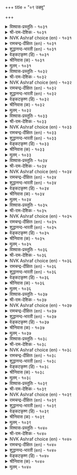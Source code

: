 +++
title = "०९ उऴवु"

+++

<details><summary>विश्वास-प्रस्तुतिः - १०३१</summary>

सुऴऩ्ऱुम्एर्प् पिऩ्ऩतु उलगम् अदऩाल्  
उऴन्दुम् उऴवे तलै। १०३१  
</details>

<details><summary>श्री-राम-देशिकः - १०३१</summary>

अधिकारः १०४. कृषिकर्म  
नानाकर्मकरो लोकः कृषिमात्रेण जीवति ।  
अतः क्लेशकरं चापि कृषिकर्म प्रशस्यते ॥ १०३१॥
</details>

<details><summary>NVK Ashraf choice (en) - १०३१</summary>

१०३१  
Wherever it whirls, the world must follow the farmer.  
Thus despite hardships, farming is the best. *  
(Satguru Subramuniyaswami)  
</details>

<details><summary>रामचन्द्र-दीक्षितः (en) - १०३१</summary>

1031 cuḻaṉṟumērp piṉṉatu ulakam ataṉāl  
uḻaṉṟum uḻavē talai.

1031\. After vain wanderings in search of callings the world returned to the plough.  
</details>

<details><summary>शुद्धानन्द-भारती (en) - १०३१</summary>

1\. சுழன்றும்ஏர்ப் பின்னது உலகம் அதனால்  
உழந்தும் உழவே தலை.  
Farming though hard is foremost trade  
Men ply at will but ploughmen lead.        1031  
</details>

<details><summary>वेङ्कटकृष्ण (हि) - १०३१</summary>

1031
कृषि-अधीन ही जग रहा, रह अन्यों में घुर्ण ।  
सो कृषि सबसे श्रेष्ठ है, यद्यपि है श्रमपूर्ण ॥
</details>

<details><summary>श्रीनिवास (क) - १०३१</summary>

1031. लोकद जनरु हलवु उद्योगगळल्लि ऎष्टे सुत्ताडिदरू अदु नेगिल दुडिमॆगॆ हिन्द निल्लुवन्थरु; अद्दरिन्द
ऎष्टे श्रमविद्दरू उळुव दुडिमॆये मेलादुदु.

</details>

<details><summary>मूलम् - १०३१</summary>

सुऴऩ्ऱुम्एर्प् पिऩ्ऩतु उलगम् अदऩाल्  
उऴन्दुम् उऴवे तलै। १०३१  
</details>

<details><summary>विश्वास-प्रस्तुतिः - १०३२</summary>

उऴुवार् उलगत्तार्क्कु आणिअह् ताऱ्ऱादु  
ऎऴुवारै ऎल्लाम् पॊऱुत्तु। १०३२  
</details>

<details><summary>श्री-राम-देशिकः - १०३२</summary>

अन्यकर्मकराणं च समेषां जीवधारणात् ।  
जनानां कर्षकाः सर्वे तिष्ठन्त्यक्षाणिवद् भुवि ॥ १०३२॥
</details>

<details><summary>NVK Ashraf choice (en) - १०३२</summary>

१०३२  
Farmers are the linchpin of the world  
For they support all others who cannot till. *  
(S. Maharajan)  
</details>

<details><summary>रामचन्द्र-दीक्षितः (en) - १०३२</summary>

1032 uḻuvār ulakattārkku āṇiaḵtu āṟṟātu  
eḻuvārai ellām poṟuttu.

1032\. Husbandmen are the sheet-anchor of the world for on them depend lives of others.  
</details>

<details><summary>शुद्धानन्द-भारती (en) - १०३२</summary>

2\. உழுவார் உலகத்தார்க்கு ஆணிஅஃதாற்றாது  
எழுவாரை எல்லாம் பொறுத்து.  
Tillers are linch-pin of mankind  
Bearing the rest who cannot tend.        1032  
</details>

<details><summary>वेङ्कटकृष्ण (हि) - १०३२</summary>

1032
जो कृषि की क्षमता बिना, करते धंधे अन्य ।  
कृषक सभी को वहन कर, जगत-धुरी सम गण्य ॥
</details>

<details><summary>श्रीनिवास (क) - १०३२</summary>

1032. हॊलद दण्डिमॆयुळिदु बेरॆ कॆलसगळन्नु माडुव ऎल्लर भारवन्नु उळुववनु हॊरुवुदरिन्द, नेगिल
योगियु, लोक रथद अच्चिन मॊळॆयन्तॆ इद्दानॆ.

</details>

<details><summary>मूलम् - १०३२</summary>

उऴुवार् उलगत्तार्क्कु आणिअह् ताऱ्ऱादु  
ऎऴुवारै ऎल्लाम् पॊऱुत्तु। १०३२  
</details>

<details><summary>विश्वास-प्रस्तुतिः - १०३३</summary>

उऴुदुण्डु वाऴ्वारे वाऴ्वार्मऱ् ऱॆल्लाम्  
तॊऴुदुण्डु पिऩ्सॆल् पवर्। १०३३  
</details>

<details><summary>श्री-राम-देशिकः - १०३३</summary>

जीवतां कृषिकार्येण भवेदुत्तमजीवनम् ।  
परान् संस्तुत्य जीवन्तः परे सर्वे पराश्रयाः ॥ १०३३॥
</details>

<details><summary>NVK Ashraf choice (en) - १०३३</summary>

१०३३  
They only live who live by the plough.  
The rest must stoop and trail behind. *  
(P.S. Sundaram), (N.V.K. Ashraf)  
</details>

<details><summary>रामचन्द्र-दीक्षितः (en) - १०३३</summary>

1033 uḻutuṇṭu vāḻvārē vāḻvārmaṟṟu ellām  
toḻutuṇṭu piṉcel pavar.

1033\. Only the husbandmen live; all others subsist on their toil.  
</details>

<details><summary>शुद्धानन्द-भारती (en) - १०३३</summary>

3\. உழுதுண்டு வாழ்வாரே வாழ்வார்மற் றெல்லாம்  
தொழுதுண்டு பின்செல் பவர்.  
They live who live to plough and eat  
The rest behind them bow and eat.        1033  
</details>

<details><summary>वेङ्कटकृष्ण (हि) - १०३३</summary>

1033
जो जीवित हैं हल चला, उनका जीवन धन्य ।  
झुक कर खा पी कर चलें, उनके पीचे अन्य ॥
</details>

<details><summary>श्रीनिवास (क) - १०३३</summary>

1033. भूमियन्नु उत्तु, पररिगॆ उणवित्तु तावू उण्टु सुखिसुवरैतरे बाळिन सुखक्कॆ पालुदाररु; उळिदवरॆल्ल
पराश्रयदल्लि बाळुनडसुववरु.

</details>

<details><summary>मूलम् - १०३३</summary>

उऴुदुण्डु वाऴ्वारे वाऴ्वार्मऱ् ऱॆल्लाम्  
तॊऴुदुण्डु पिऩ्सॆल् पवर्। १०३३  
</details>

<details><summary>विश्वास-प्रस्तुतिः - १०३४</summary>

पलगुडै नीऴलुम् तङ्गुडैक्कीऴ्क् काण्बर्  
अलगुडै नीऴ लवर्। १०३४  
</details>

<details><summary>श्री-राम-देशिकः - १०३४</summary>

धान्यसम्पत्समृद्धाश्च दयावन्तः कृषीवलाः ।  
अन्यराज्ञां भुवं स्वीयराजाधीनं वितन्वते ॥ १०३४॥
</details>

<details><summary>NVK Ashraf choice (en) - १०३४</summary>

१०३४  
The reign of many kingdoms comes under  
The reign of those with abundant grain. *  
(P.S. Sundaram), (K. Kannan)  
</details>

<details><summary>रामचन्द्र-दीक्षितः (en) - १०३४</summary>

1034 palakuṭai nīḻalum tamkuṭaikkīḻk kāṇpar  
alakuṭai nīḻa lavar.

1034\. It is the husbandmen that bring the might of the kings under the sway of their own sovereign.  
</details>

<details><summary>शुद्धानन्द-भारती (en) - १०३४</summary>

4\. பலகுடை நீழலும் தங்குடைக்கீழ்க் காண்பர்  
அலகுடை நீழ லவர்.  
Who have the shade of cornful crest  
Under their umbra umbrellas rest.        1034  
</details>

<details><summary>वेङ्कटकृष्ण (हि) - १०३४</summary>

1034
निज नृप छत्रच्छाँह में, कई छत्रपति शान ।  
छाया में पल धान की, लाते सौम्य किसान ॥
</details>

<details><summary>श्रीनिवास (क) - १०३४</summary>

1034. धान्यद बॆळॆय तम्पिन छत्रद नॆरळल्लि बाळुववरु हलवु अरसर छत्रद नॆरळन्नु तम्म अरसन
छत्रदडियल्ले काणुवरु.

</details>

<details><summary>मूलम् - १०३४</summary>

पलगुडै नीऴलुम् तङ्गुडैक्कीऴ्क् काण्बर्  
अलगुडै नीऴ लवर्। १०३४  
</details>

<details><summary>विश्वास-प्रस्तुतिः - १०३५</summary>

इरवार् इरप्पार्क्कॊऩ्ऱु ईवर् करवादु  
कैसॆय्दूण् मालै यवर्। १०३५  
</details>

<details><summary>श्री-राम-देशिकः - १०३५</summary>

कृषिं करेण संवर्ध्य भुञ्जानास्ते कृषिवलाः ।  
न याचन्ते परान्, किन्तु यच्छन्त्यल्पमथार्थिनाम् ॥ १०३५॥
</details>

<details><summary>NVK Ashraf choice (en) - १०३५</summary>

१०३५  
Those who eat what their hands produce  
Neither beg nor refuse a beggar.  
(P.S. Sundaram)  
</details>

<details><summary>रामचन्द्र-दीक्षितः (en) - १०३५</summary>

1035 iravār irappārkkoṉṟu īvar karavātu  
kaiceytūṇ mālai yavar.

1035\. A toiling peasant never begs but gives.  
</details>

<details><summary>शुद्धानन्द-भारती (en) - १०३५</summary>

5\. இரவார் இரப்பார்க்கொன்று ஈவர் கரவாது  
கைசெய்தூண் மாலை யவர்.  
Who till and eat, beg not; nought hide  
But give to those who are in need.        1035  
</details>

<details><summary>वेङ्कटकृष्ण (हि) - १०३५</summary>

1035
निज कर से हल जोत कर, खाना जिन्हें स्वभाव ।  
माँगें नहिं, जो माँगता, देंगे बिना दुराव ॥
</details>

<details><summary>श्रीनिवास (क) - १०३५</summary>

1035. कैयारॆ श्रमपट्टु कॆलसमाडि उण्णुव गुणवुळ्ळवरु पररल्लि बेडुवुदिल्ल; तम्म बळि बेडलु बन्दवरिगॆ
वञ्चनॆयिल्लदॆ कॊडुवरु.

</details>

<details><summary>मूलम् - १०३५</summary>

इरवार् इरप्पार्क्कॊऩ्ऱु ईवर् करवादु  
कैसॆय्दूण् मालै यवर्। १०३५  
</details>

<details><summary>विश्वास-प्रस्तुतिः - १०३६</summary>

उऴविऩार् कैम्मडङ्गिऩ् इल्लै विऴैवदूउम्  
विट्टेम्ऎऩ् पार्क्कुम् निलै। १०३६  
</details>

<details><summary>श्री-राम-देशिकः - १०३६</summary>

कृषिवालानां हस्तास्तु कृषिहीनो भवेद्यदि ।  
विरक्तानां यतीनां च जीवनं दुर्लभं तदा ॥ १०३६॥
</details>

<details><summary>NVK Ashraf choice (en) - १०३६</summary>

१०३६  
Even the desire-free hermits will lose their state  
If ploughmen fold their hands. *  
(P.S. Sundaram), (K. Krishnaswamy & Vijaya Ramkumar)  
</details>

<details><summary>रामचन्द्र-दीक्षितः (en) - १०३६</summary>

1036 uḻaviṉār kaimmaṭaṅkiṉ illai viḻaivatūum  
viṭṭēmeṉ pārkkum nilai.

1036\. Even the anchorite ceases from penance if husbandmen sit with their hands folded.  
</details>

<details><summary>शुद्धानन्द-भारती (en) - १०३६</summary>

6\. உழவினார் கைம்மடங்கின் இல்லை விழைவதூஉம்  
விட்டேம்என் பார்க்கும் நிலை.  
Should ploughmen sit folding their hands  
Desire-free monks too suffer wants.        1036  
</details>

<details><summary>वेङ्कटकृष्ण (हि) - १०३६</summary>

1036
हाथ खिँचा यदि कृषक का, उनकी भी नहिं टेक ।  
जो ऐसे कहते रहे ‘हम हैं निस्पृह एक’ ॥
</details>

<details><summary>श्रीनिवास (क) - १०३६</summary>

1036. उळुववरु कॆलस माडुवुदन्नु निल्लिसिदरॆ, आशॆगळन्नॆल्ल तोरदिद्देवॆ ऎन्नुव सन्यासिगळिगू बाळिनल्लि नॆलॆ
इल्लवागुत्तदॆ.

</details>

<details><summary>मूलम् - १०३६</summary>

उऴविऩार् कैम्मडङ्गिऩ् इल्लै विऴैवदूउम्  
विट्टेम्ऎऩ् पार्क्कुम् निलै। १०३६  
</details>

<details><summary>विश्वास-प्रस्तुतिः - १०३७</summary>

तॊडिप्पुऴुदि कह्सा उणक्किऩ् पिडित्तॆरुवुम्  
वेण्डादु सालप् पडुम्। १०३७  
</details>

<details><summary>श्री-राम-देशिकः - १०३७</summary>

कृष्टं पादांशतः शुष्कं कृत्वा बीजस्य पातनात् ।  
दोहदं मुष्टिमात्रं च विना भूः स्यात् फलप्रदा ॥ १०३७॥
</details>

<details><summary>NVK Ashraf choice (en) - १०३७</summary>

१०३७  
If ploughed and dried to quarter its size,  
The soil yields plenty sans even handful manure. *  
(J. Narayanaswamy), (M.S. Poornalingam Pillai)  
</details>

<details><summary>रामचन्द्र-दीक्षितः (en) - १०३७</summary>

1037 toṭippuḻuti kaḵcā uṇakkiṉ piṭitteruvum  
vēṇṭātu cālap paṭum.

1037\. Let the land be allowed to dry with dust. Even a handful of manure is not needed for a good harvest.  
</details>

<details><summary>शुद्धानन्द-भारती (en) - १०३७</summary>

7\. தொடிப்புழுதி கஃசா உணக்கின் பிடித்தெருவும்  
வேண்டாது சாலப் படும்.  
Moulds dried to quarter-dust ensure  
Rich crops without handful manure.        1037  
</details>

<details><summary>वेङ्कटकृष्ण (हि) - १०३७</summary>

1037
एक सेर की सूख यदि, पाव सेर हो धूल ।  
मुट्‍ठी भर भी खाद बिन, होगी फ़सल अतूल ॥
</details>

<details><summary>श्रीनिवास (क) - १०३७</summary>

1037. ऒन्दु बॊगसॆ मण्णु कालु बॊगसॆयागुवन्तॆ चॆन्नागि उत्तुकायलु (ऒणगलु) बिट्टरॆ, ऒन्दु हिडि
गॊब्बरवू इल्लदॆ पैरु हुलुसागि बॆळॆयुत्तदॆ.

</details>

<details><summary>मूलम् - १०३७</summary>

तॊडिप्पुऴुदि कह्सा उणक्किऩ् पिडित्तॆरुवुम्  
वेण्डादु सालप् पडुम्। १०३७  
</details>

<details><summary>विश्वास-प्रस्तुतिः - १०३८</summary>

एरिऩुम् नऩ्ऱाल् ऎरुविडुदल् कट्टबिऩ्  
नीरिऩुम् नऩ्ऱतऩ् काप्पु। १०३८  
</details>

<details><summary>श्री-राम-देशिकः - १०३८</summary>

कर्षणाद् दोहदं श्रेष्ठं द्वयं कृत्वा ततस्तृणम् ।  
निष्कास्य रक्षणाद्भूमेः न मुख्यं जलसेचनम् ॥ १०३८॥
</details>

<details><summary>NVK Ashraf choice (en) - १०३८</summary>

१०३८  
Manuring is crucial than ploughing. After weeding,  
Protection is crucial than watering. *  
(W.H. Drew and J. Lazarus)  
</details>

<details><summary>रामचन्द्र-दीक्षितः (en) - १०३८</summary>

1038 ēriṉum naṉṟāl eruiṭutal kaṭṭapiṉ  
nīriṉum naṉṟataṉ kāppu.

1038\. After weeding, let the land be guarded, for more important than water is the protection of crops.  
</details>

<details><summary>शुद्धानन्द-भारती (en) - १०३८</summary>

8\. ஏரினும் நன்றால் எருஇடுதல் கட்டபின்  
நீரினும் நன்றதன் காப்பு.  
Better manure than plough; then weed;  
Than irrigating, better guard.        1038  
</details>

<details><summary>वेङ्कटकृष्ण (हि) - १०३८</summary>

1038
खेत जोतने से अधिक, खाद डालना श्रेष्ठ ।  
बाद निराकर सींचना, फिर भी रक्षण श्रेष्ठ ॥
</details>

<details><summary>श्रीनिवास (क) - १०३८</summary>

1038. नेगिलिनिन्द उळुवुदक्किन्त, भूमिगॆ सार नीडुवुदु ऒळ्लॆयुदु; कळॆयन्नु तॆगॆद मेलॆ, नीरु
हायिसुवुदक्किन्त (बॆळॆय) कावलु कायुवुदु मेलु.

</details>

<details><summary>मूलम् - १०३८</summary>

एरिऩुम् नऩ्ऱाल् ऎरुविडुदल् कट्टबिऩ्  
नीरिऩुम् नऩ्ऱतऩ् काप्पु। १०३८  
</details>

<details><summary>विश्वास-प्रस्तुतिः - १०३९</summary>

सॆल्लाऩ् किऴवऩ् इरुप्पिऩ् निलम्बुलन्दु  
इल्लाळिऩ् ऊडि विडुम्। १०३९  
</details>

<details><summary>श्री-राम-देशिकः - १०३९</summary>

केदारमनिशं गत्वा स्वामी यदि न पश्यति ।  
भूमिरप्रीतिपत्नीव विरक्ता तं परित्यजेत् ॥ १०३९॥
</details>

<details><summary>NVK Ashraf choice (en) - १०३९</summary>

१०३९  
If the landlord neglects his field visits,  
The angry land will sulk like a neglected wife. *  
(Satguru Subramuniyaswami)  
</details>

<details><summary>रामचन्द्र-दीक्षितः (en) - १०३९</summary>

1039 cellāṉ kiḻavaṉ iruppiṉ nilampulantu  
illāḷiṉ ūṭi viṭum.

1039\. The land neglected by its owner puts on the appearance of a sulky woman abandoned by her lord.  
</details>

<details><summary>शुद्धानन्द-भारती (en) - १०३९</summary>

9\. செல்லான் கிழவன் இருப்பின் நிலம்புலந்து  
இல்லாளின் ஊடி விடும்.  
If landsmen sit sans moving about  
The field like wife will sulk and pout.        1039  
</details>

<details><summary>वेङ्कटकृष्ण (हि) - १०३९</summary>

1039
चल कर यदि देखे नहीं, मालिक दे कर ध्यान ।  
गृहिणी जैसी रूठ कर, भूमि करेगी मान ॥
</details>

<details><summary>श्रीनिवास (क) - १०३९</summary>

1039. नॆलदॊडॆयनादवनु तन्न नॆलवन्नु सरियागि नोडिकॊळ्ळदिद्दल्लि, कुपितळाद कॆण्डतियन्तॆ, अवनल्लि आ
नॆलवु असहकारवन्नु तोरुत्तदॆ.

</details>

<details><summary>मूलम् - १०३९</summary>

सॆल्लाऩ् किऴवऩ् इरुप्पिऩ् निलम्बुलन्दु  
इल्लाळिऩ् ऊडि विडुम्। १०३९  
</details>

<details><summary>विश्वास-प्रस्तुतिः - १०४०</summary>

इलमॆऩ्ऱु असैइ इरुप्पारैक् काणिऩ्  
निलमॆऩ्ऩुम् नल्लाळ् नगुम्। १०४०  
</details>

<details><summary>श्री-राम-देशिकः - १०४०</summary>

''दरिद्रा वयम्''इत्युक्त्वा कृषिकर्मपराङ्मुखान् ।  
तान् समीक्ष्याथ भूदेवो हसेदज्ञानसंयुतान् ॥ १०४०॥
</details>

<details><summary>NVK Ashraf choice (en) - १०४०</summary>

१०४०  
Mother Earth laughs at the sight of those  
Who remain idle pleading poverty. *  
(W.H. Drew and J. Lazarus)  
</details>

<details><summary>रामचन्द्र-दीक्षितः (en) - १०४०</summary>

1040 ilameṉṟu acaii ippāraik kāṇiṉ  
nilameṉṉum nallāḷ nakum.

1040\. Mother earth laughs in scorn at those who plead poverty  
</details>

<details><summary>शुद्धानन्द-भारती (en) - १०४०</summary>

10\. இலமென்று அசைஇ இருப்பாரைக் காணின்  
நிலமென்னும் நல்லாள் நகும்.  
Fair good earth will laugh to see  
Idlers pleading poverty.        1040  
</details>

<details><summary>वेङ्कटकृष्ण (हि) - १०४०</summary>

1040
‘हम दरिद्र हैं’ यों करे, सुस्ती में आलाप ।  
भूमि रूप देवी उसे, देख हँसेगी आप ॥
</details>

<details><summary>श्रीनिवास (क) - १०४०</summary>

1040. तम्मल्लि एनू इल्लवॆन्दु दारिद्र्यवन्नु तोरिसुत्त आलस्यदिन्द कालहरण माडुववनन्नु कण्डु बॆडगिन
नॆलवण्णु (तिरस्कारदिन्द) नगुत्ताळॆ.
</details>

<details><summary>मूलम् - १०४०</summary>

इलमॆऩ्ऱु असैइ इरुप्पारैक् काणिऩ्  
निलमॆऩ्ऩुम् नल्लाळ् नगुम्। १०४०  
</details>


